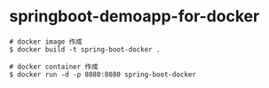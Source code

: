 # springboot-demoapp-for-docker

```
# docker image 作成
$ docker build -t spring-boot-docker .

# docker container 作成
$ docker run -d -p 8080:8080 spring-boot-docker
```